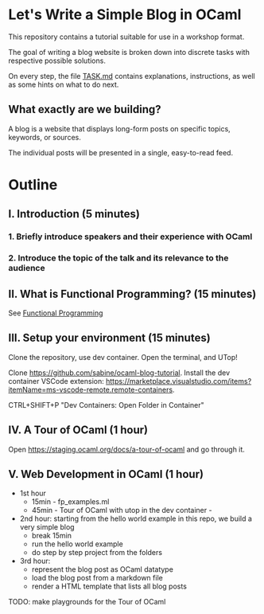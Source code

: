 # Let's Write a Simple Blog in OCaml

This repository contains a tutorial suitable for use in a workshop format.

The goal of writing a blog website is broken down into discrete tasks with respective possible solutions.

On every step, the file [TASK.md](TASK.md) contains explanations, instructions, as well as some hints on what to do next.

## What exactly are we building?

A blog is a website that displays long-form posts on specific topics, keywords, or sources.

The individual posts will be presented in a single, easy-to-read feed.

# Outline 

## I. Introduction (5 minutes)

### 1. Briefly introduce speakers and their experience with OCaml
### 2. Introduce the topic of the talk and its relevance to the audience

## II. What is Functional Programming? (15 minutes)

See [Functional Programming](./functionnal_programming.md)

## III. Setup your environment (15 minutes)

Clone the repository, use dev container. Open the terminal, and UTop!

Clone https://github.com/sabine/ocaml-blog-tutorial.
Install the dev container VSCode extension: https://marketplace.visualstudio.com/items?itemName=ms-vscode-remote.remote-containers.

CTRL+SHIFT+P "Dev Containers: Open Folder in Container"

## IV. A Tour of OCaml (1 hour)

Open https://staging.ocaml.org/docs/a-tour-of-ocaml and go through it.

## V. Web Development in OCaml (1 hour)

- 1st hour
  - 15min - fp_examples.ml
  - 45min - Tour of OCaml with utop in the dev container - 
- 2nd hour: starting from the hello world example in this repo, we build a very simple blog
  - break 15min
  - run the hello world example
  - do step by step project from the folders
- 3rd hour:
  - represent the blog post as OCaml datatype
  - load the blog post from a markdown file
  - render a HTML template that lists all blog posts


TODO: make playgrounds for the Tour of OCaml